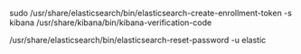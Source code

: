 sudo /usr/share/elasticsearch/bin/elasticsearch-create-enrollment-token -s kibana
/usr/share/kibana/bin/kibana-verification-code

/usr/share/elasticsearch/bin/elasticsearch-reset-password -u elastic

